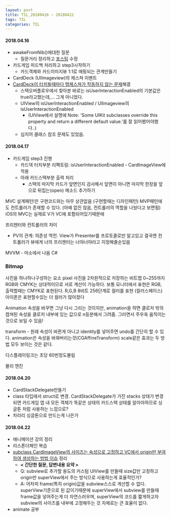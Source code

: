 ```yaml
---
layout: post
title: TIL_20180416 ~ 20180422
tags: TIL
categories: TIL
---
```


#### 2018.04.16
- awakeFromNib()에대한 질문
  - 질문거리 정리하고 [포스팅](https://jinios.github.io/ios/2018/04/15/customView_init/) 수정
- 카드게임 피드백 처리하고 step3시작하기
  - 카드객체와 카드이미지뷰 1:1로 매핑되는 관계만들기
- CardDeck (UIImageview)의 제스쳐 이벤트
- [CardDeck이 터치될때마다 탭제스쳐가 작동하지 않는 문제](https://github.com/jinios/swift-cardgameapp/issues/7)해결
  - 스택오버플로우에서 찾아본 바로는 isUserInteractionEnabled의 기본값은 true라고했는데,... 그게 아니었다.
  - UIView의 isUserInteractionEnabled / UIImageview의 isUserInteractionEnabled
    - (UIView에서 설명에 Note: 'Some UIKit subclasses override this property and return a different default value.'를 잘 읽어봤어야했다..)
  - 심지어 클래스 참조 문제도 있었음.


#### 2018.04.17
- 카드게임 step3 진행
  - 카드덱 터치부분 리팩토링: isUserInteractionEnabled - CardImageView에 적용
  - 아래 카드스택부분 출력 처리
    - 스택의 마지막 카드가 앞면인지 검사해서 앞면이 아니면 마지막 한장을 앞으로 뒤집는(open) 메소드 추가하기


MVC 설계패턴!은 구현코드와는 아무 상관없음
(구현할때는 디자인패턴)
MVP패턴에도 컨트롤러가 존재할 수 있다. (아예 없진 않음, 컨트롤러의 역할을 나눴다고 보면됨)
iOS의 MVC는 실제로 V가 VC에 포함되어있기때문에

프리젠터와 컨트롤러의 차이
- PV의 관계: 의존성 역전. View가 Presenter를 프로토콜로만 알고있고 결국엔 컨트롤러가 뷰에게 너의 프리젠터는 너야너야라고 지정해줄순있음

MVVM - 마소에서 나옴 C#


### Bitmap
사진을 하나하나구성하는 요소 pixel 사진을 2차원적으로 저장하는 비트맵
0~255까지
RGB와 CMYK는 상대적이므로 서로 계산이 가능하다.
보통 모니터에서 표현은 RGB, 출력할때는 CMYK로 표현된다.
R,G,B 8비트 256단계로 컬러를 표현 (컬러스페이스)
아이폰은 표현할수있는 더 컬러가 많아졌다

Animation
속성을 바꾸면 그냥 다시 그리는 것이지만, animation을 하면 클로저 밖의 캡쳐된 속성을 클로저 내부에 있는 값으로 n등분해서 그려줌. 그러면서 주우욱 움직이는 것으로 보일 수 있음!

transform - 원래 속성이 바뀐게 아니고 identity를 넣어주면 undo를 간단히 할 수 있다. animation은 속성을 바꿔버리는것(CGAffineTransform)
scale같은 효과는 두 방법 모두 보이는 것은 같다.

디스플레이링크는 초당 60번정도불림

물리 엔진

#### 2018.04.20
- CardStackDelegate만들기
- class 타입에서 struct로 변경. CardStackDelegate가 가진 stacks 상태가 변경되면 카드게임 앱 내 모든 객체가 똑같은 상태의 카드스택 상태를 알아야하므로 싱글톤 처럼 사용하는 느낌으로?
- 차라리 싱글톤으로 만드는게 나은가


#### 2018.04.22
- 애니메이션 강의 정리
- 리스폰더체인 복습
- [subclass CardImageView의 사이즈는 속성으로 고정하고 VC에서 origin만 부여하여 생성하는 방법 이슈](https://github.com/jinios/swift-cardgameapp/issues/9#issuecomment-383358880) 정리
  - **< 간단한 질문, 답변내용 요약 >**
  - Q: subview로 추가할 용도의 커스텀 UIView를 만들때 size값만 고정하고 origin만 superView에서 주는 방식으로 사용하는게 효율적인가?
  - A: 어차피 frame(특히 origin)값을 subview스스로 계산할 수 없다. superView기준으로 된 값이기때문에 superView에서 subview를 만들때 frame값을 넣어주는게 더 자연스러우며, superView의 코드를 짧게하고자 subview의 사이즈를 내부에 고정해두는 것 자체로는 큰 효율이 없다.
- animate 공부
